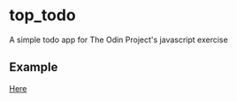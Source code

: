 # top_todo
A simple todo app for The Odin Project's javascript exercise

## Example
[Here](https://tanlaan.github.io/top_todo/)
